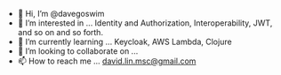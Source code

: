 - 👋 Hi, I’m @davegoswim
- 👀 I’m interested in ... Identity and Authorization, Interoperability, JWT, and so on and so forth.
- 🌱 I’m currently learning ... Keycloak, AWS Lambda, Clojure
- 💞️ I’m looking to collaborate on ... 
- 📫 How to reach me ... david.lin.msc@gmail.com

<!---
davegoswim/davegoswim is a ✨ special ✨ repository because its `README.md` (this file) appears on your GitHub profile.
You can click the Preview link to take a look at your changes.
--->
